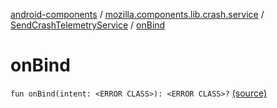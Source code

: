 [android-components](../../index.md) / [mozilla.components.lib.crash.service](../index.md) / [SendCrashTelemetryService](index.md) / [onBind](./on-bind.md)

# onBind

`fun onBind(intent: <ERROR CLASS>): <ERROR CLASS>?` [(source)](https://github.com/mozilla-mobile/android-components/blob/master/components/lib/crash/src/main/java/mozilla/components/lib/crash/service/SendCrashTelemetryService.kt#L52)